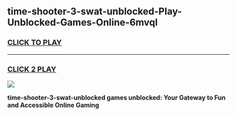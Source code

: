 
## time-shooter-3-swat-unblocked-Play-Unblocked-Games-Online-6mvql
<h3>
<a href="https://premium76.site?title=time-shooter-3-swat-unblocked&ref=25A">CLICK TO PLAY</a></h3>
<hr>

<h3>
<a href="https://premium76.site?title=time-shooter-3-swat-unblocked&ref=25A">CLICK 2 PLAY</a>
  
</h3>

<a href="https://premium76.site?title=time-shooter-3-swat-unblocked&ref=25A"><img src="https://clearcache.store/games.png"></a>


**time-shooter-3-swat-unblocked games unblocked: Your Gateway to Fun and Accessible Online Gaming**
